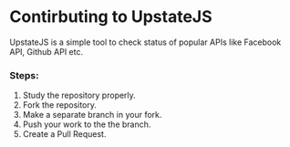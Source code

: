 # Contirbuting to UpstateJS

UpstateJS is a simple tool to check status of popular APIs like Facebook API, Github API etc.

### Steps:
1. Study the repository properly.
2. Fork the repository.
3. Make a separate branch in your fork.
4. Push your work to the the branch.
5. Create a Pull Request.
